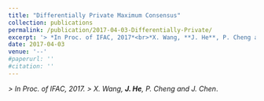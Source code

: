 ```yaml
---
title: "Differentially Private Maximum Consensus"
collection: publications
permalink: /publication/2017-04-03-Differentially-Private/
excerpt: '> *In Proc. of IFAC, 2017*<br>*X. Wang, **J. He**, P. Cheng and J. Chen*.'
date: 2017-04-03
venue: '--'
#paperurl: ''
#citation: ''
---
```

*> In Proc. of IFAC, 2017.* 
*> X. Wang, **J. He**, P. Cheng and J. Chen*.